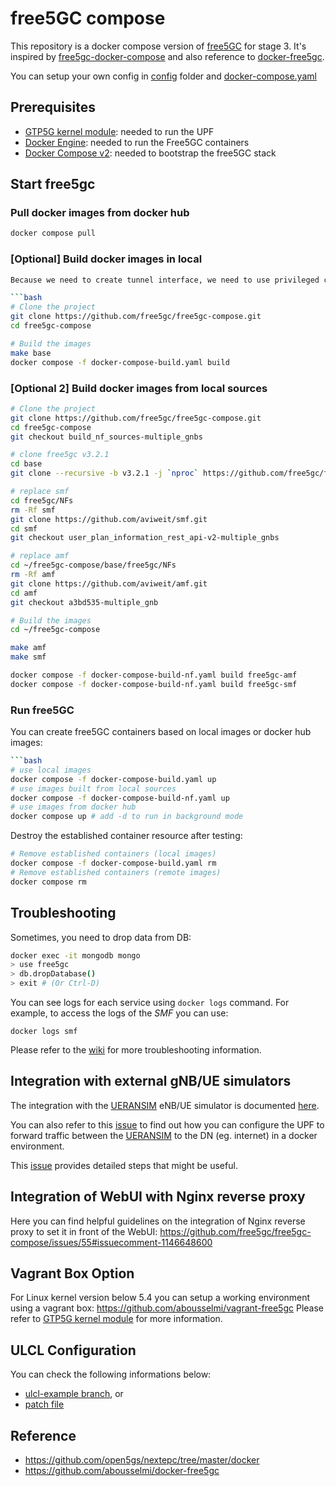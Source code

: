 # free5GC compose

This repository is a docker compose version of [free5GC](https://github.com/free5gc/free5gc) for stage 3. It's inspired by [free5gc-docker-compose](https://github.com/calee0219/free5gc-docker-compose) and also reference to [docker-free5gc](https://github.com/abousselmi/docker-free5gc).

You can setup your own config in [config](./config) folder and [docker-compose.yaml](docker-compose.yaml)

## Prerequisites

- [GTP5G kernel module](https://github.com/free5gc/gtp5g): needed to run the UPF
- [Docker Engine](https://docs.docker.com/engine/install): needed to run the Free5GC containers
- [Docker Compose v2](https://docs.docker.com/compose/install): needed to bootstrap the free5GC stack

## Start free5gc

### Pull docker images from docker hub

```bash
docker compose pull
```

### [Optional] Build docker images in local

```bash
Because we need to create tunnel interface, we need to use privileged container with root permission.

```bash
# Clone the project
git clone https://github.com/free5gc/free5gc-compose.git
cd free5gc-compose

# Build the images
make base
docker compose -f docker-compose-build.yaml build
```

### [Optional 2] Build docker images from local sources

```bash
# Clone the project
git clone https://github.com/free5gc/free5gc-compose.git
cd free5gc-compose
git checkout build_nf_sources-multiple_gnbs

# clone free5gc v3.2.1
cd base
git clone --recursive -b v3.2.1 -j `nproc` https://github.com/free5gc/free5gc.git

# replace smf
cd free5gc/NFs
rm -Rf smf
git clone https://github.com/aviweit/smf.git
cd smf
git checkout user_plan_information_rest_api-v2-multiple_gnbs

# replace amf
cd ~/free5gc-compose/base/free5gc/NFs
rm -Rf amf
git clone https://github.com/aviweit/amf.git
cd amf
git checkout a3bd535-multiple_gnb

# Build the images
cd ~/free5gc-compose

make amf
make smf

docker compose -f docker-compose-build-nf.yaml build free5gc-amf
docker compose -f docker-compose-build-nf.yaml build free5gc-smf
```


### Run free5GC

You can create free5GC containers based on local images or docker hub images:
```bash
```bash
# use local images
docker compose -f docker-compose-build.yaml up
# use images built from local sources
docker compose -f docker-compose-build-nf.yaml up
# use images from docker hub
docker compose up # add -d to run in background mode
```

Destroy the established container resource after testing:
```bash
# Remove established containers (local images)
docker compose -f docker-compose-build.yaml rm
# Remove established containers (remote images)
docker compose rm
```

## Troubleshooting

Sometimes, you need to drop data from DB:

```bash
docker exec -it mongodb mongo
> use free5gc
> db.dropDatabase()
> exit # (Or Ctrl-D)
```

You can see logs for each service using `docker logs` command. For example, to access the logs of the *SMF* you can use:

```console
docker logs smf
```

Please refer to the [wiki](https://github.com/free5gc/free5gc/wiki) for more troubleshooting information.

## Integration with external gNB/UE simulators

The integration with the [UERANSIM](https://github.com/aligungr/UERANSIM) eNB/UE simulator is documented [here](https://www.free5gc.org/installations/stage-3-sim-install/). 

You can also refer to this [issue](https://github.com/free5gc/free5gc-compose/issues/26) to find out how you can configure the UPF to forward traffic between the [UERANSIM](https://github.com/aligungr/UERANSIM) to the DN (eg. internet) in a docker environment.

This [issue](https://github.com/free5gc/free5gc-compose/issues/28) provides detailed steps that might be useful.

## Integration of WebUI with Nginx reverse proxy

Here you can find helpful guidelines on the integration of Nginx reverse proxy to set it in front of the WebUI: https://github.com/free5gc/free5gc-compose/issues/55#issuecomment-1146648600

## Vagrant Box Option

For Linux kernel version below 5.4 you can setup a working environment using a vagrant box: https://github.com/abousselmi/vagrant-free5gc
Please refer to [GTP5G kernel module](https://github.com/free5gc/gtp5g) for more information.

## ULCL Configuration 
You can check the following informations below:
- [ulcl-example branch](https://github.com/free5gc/free5gc-compose/tree/ulcl-example), or
- [patch file](https://github.com/ianchen0119/free5gc-compose-ulcl)

## Reference
- https://github.com/open5gs/nextepc/tree/master/docker
- https://github.com/abousselmi/docker-free5gc
